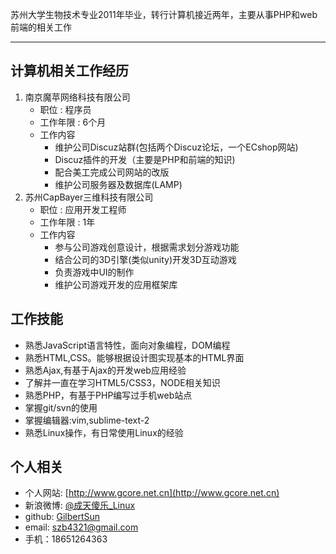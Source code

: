 苏州大学生物技术专业2011年毕业，转行计算机接近两年，主要从事PHP和web前端的相关工作
**********************************************************************************
## 计算机相关工作经历

1. 南京魔苹网络科技有限公司
    * 职位      : 程序员
    * 工作年限  : 6个月
    * 工作内容
        * 维护公司Discuz站群(包括两个Discuz论坛，一个ECshop网站)
        * Discuz插件的开发（主要是PHP和前端的知识)
        * 配合美工完成公司网站的改版
        * 维护公司服务器及数据库(LAMP)
2. 苏州CapBayer三维科技有限公司
    * 职位      : 应用开发工程师
    * 工作年限  : 1年
    * 工作内容
        * 参与公司游戏创意设计，根据需求划分游戏功能
        * 结合公司的3D引擎(类似unity)开发3D互动游戏
        * 负责游戏中UI的制作
        * 维护公司游戏开发的应用框架库

## 工作技能
* 熟悉JavaScript语言特性，面向对象编程，DOM编程
* 熟悉HTML,CSS。能够根据设计图实现基本的HTML界面
* 熟悉Ajax,有基于Ajax的开发web应用经验
* 了解并一直在学习HTML5/CSS3，NODE相关知识
* 熟悉PHP，有基于PHP编写过手机web站点
* 掌握git/svn的使用
* 掌握编辑器:vim,sublime-text-2
* 熟悉Linux操作，有日常使用Linux的经验

## 个人相关
* 个人网站: [http://www.gcore.net.cn](http://www.gcore.net.cn)
* 新浪微博: [@成天傻乐_Linux](http://weibo.com/gilbersun)
* github:   [GilbertSun](https://github.com/GilbertSun)
* email: <szb4321@gmail.com>
* 手机：18651264363
